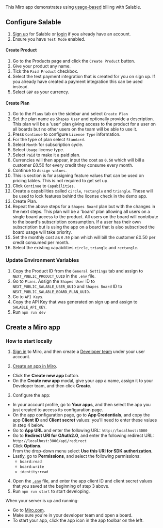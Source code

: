 This Miro app demonstrates using [usage-based](https://www.salable.app/features/usage-based-pricing) billing with Salable.

## Configure Salable

1. [Sign up](https://salable.app/login) for Salable or [login](https://salable.app/login) if you already have an account.
2. Ensure you have `Test Mode` enabled.

#### Create Product

1. Go to the Products page and click the `Create Product` button.
2. Give your product any name.
3. Tick the `Paid Product` checkbox.
4. Select the test payment integration that is created for you on sign up. If you already have created a payment integration this can be used instead.
5. Select `GBP` as your currency.

#### Create Plan

1. Go to the `Plans` tab on the sidebar and select `Create Plan`
2. Set the plan name as `Shapes User` and optionally provide a description. This plan will be a 'user' plan giving access to the product for a user on all boards but no other users on the team will be able to use it.
3. Press `Continue` to configure `License Type` information.
4. For the type of plan select `Standard`.
5. Select `Month` for subscription cycle.
6. Select `Usage` license type.
7. Select `Paid` to make it a paid plan.
8. Currencies will then appear, input the cost as `0.50` which will bill a customer £0.50 for every credit they consume every month.
9. Continue to `Assign values`.
10. This is section is for assigning feature values that can be used on pricing tables. This is not required to get set up.
11. Click `Continue` to `Capabilities`.
12. Create a capabilities called `circle`, `rectangle` and `triangle`. These will be used to lock features behind the license check in the demo app.
13. Create Plan.
14. Repeat the above steps for a `Shapes Board` plan but with the changes in the next steps. This plan will be a 'board' plan allowing all users on a single board access to the product. All users on the board will contribute to the board's subscription consumption. If a user has their own subscription but is using the app on a board that is also subscribed the board usage will take priority.
15. Set the monthly cost as `0.50` plan which will bill the customer £0.50 per credit consumed per month.
16. Select the existing capabilities `circle`, `triangle` and `rectangle`.

### Update Environment Variables

1. Copy the Product ID from the `General Settings` tab and assign to `NEXT_PUBLIC_PRODUCT_UUID` in the `.env` file.
2. Go to `Plans`. Assign the `Shapes User` ID to `NEXT_PUBLIC_SALABLE_USER_UUID` and `Shapes Board` ID to `NEXT_PUBLIC_SALABLE_BOARD_PLAN_UUID`.
3. Go to `API Keys`.
4. Copy the API Key that was generated on sign up and assign to `SALABLE_API_KEY`.
5. Run `npm run dev`


## Create a Miro app

### How to start locally

1. [Sign in](https://miro.com/login/) to Miro, and then create a
   [Developer team](https://developers.miro.com/docs/create-a-developer-team)
   under your user account.

2. [Create an app in Miro](https://developers.miro.com/docs/build-your-first-hello-world-app#step-2-create-your-app-in-miro).

- Click the **Create new app** button.
- On the **Create new app** modal, give your app a name, assign it to your
  Developer team, and then click **Create**.

3. Configure the app:

- In your account profile, go to **Your apps**, and then select the app you just
  created to access its configuration page.
- On the app configuration page, go to **App Credentials**, and copy the app
  **Client ID** and **Client secret** values: you'll need to enter these values
  in step 4 below.
- Go to **App URL** and enter the following URL: `http://localhost:3000`
- Go to **Redirect URI for OAuth2.0**, and enter the following redirect URL:
  `http://localhost:3000/api/redirect`
- Click **Options**. \
  From the drop-down menu select **Use this URI for SDK authorization**.
- Lastly, go to **Permissions**, and select the following permissions:
  - `board:read`
  - `board:write`
  - `identity:read`

4. Open the [`.env`](.env) file, and enter the app client ID and client secret
   values that you saved at the beginning of step 3 above.
5. Run `npm run start` to start developing.

When your server is up and running:

- Go to [Miro.com](https://miro.com).
- Make sure you're in your developer team and open a board.
- To start your app, click the app icon in the app toolbar on the left.
